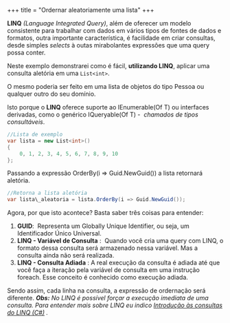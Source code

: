 +++
title = "Ordernar aleatoriamente uma lista"
+++

**LINQ** _(Language Integrated Query)_, além de oferecer um modelo consistente para trabalhar com dados em vários tipos de fontes de dados e formatos, outra importante característica, é facilidade em criar consultas, desde simples _selects_ à outas mirabolantes expressões que uma query possa conter.

Neste exemplo demonstrarei como é fácil, **utilizando LINQ**, aplicar uma consulta aletória em uma `List<int>`.

O mesmo poderia ser feito em uma lista de objetos do tipo Pessoa ou qualquer outro do seu domínio.

Isto porque o **LINQ** oferece suporte ao IEnumerable(Of T) ou interfaces derivadas, como o genérico IQueryable(Of T) -  _chamados de tipos consultáveis_.

```cs
//Lista de exemplo
var lista = new List<int>()
{
    0, 1, 2, 3, 4, 5, 6, 7, 8, 9, 10
};
```

Passando a expressão OrderBy(i => Guid.NewGuid()) a lista retornará aletória.

```cs
//Retorna a lista aletória
var lista\_aleatoria = lista.OrderBy(i => Guid.NewGuid());
```

Agora, por que isto acontece?
Basta saber três coisas para entender:

1.  **GUID**:  Representa um Globally Unique Identifier, ou seja, um Identificador Único Universal.
2.  **LINQ - Variável de Consulta** :  Quando você cria uma query com LINQ, o formato dessa consulta será armazenado nessa variável. Mas a consulta ainda não será realizada.
3.  **LINQ - Consulta Adiada** : A real execução da consulta é adiada até que você faça a iteração pela variável de consulta em uma instrução foreach. Esse conceito é conhecido como execução adiada.

Sendo assim, cada linha na consulta, a expressão de ordernação será diferente.
_**Obs:** No LINQ é possível forçar a execução imediata de uma consulta. Para entender mais sobre LINQ eu indico [Introdução às consultas do LINQ (C#)](http://msdn.microsoft.com/pt-br/library/bb397906.aspx) ._

